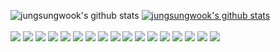 ![jungsungwook's github stats](https://github-readme-stats.vercel.app/api?username=jungsungwook&show_icons=true&count_private=true)
[![jungsungwook's github stats](https://github-readme-stats.vercel.app/api/top-langs/?username=jungsungwook&count_private=true&show_icons=true&hide_border=true&title_color=004386&icon_color=004386&layout=compact)](https://github.com/jungsungwook)
<br></br>
<a target="_blank"><img src="https://img.shields.io/badge/AWS-232f32?style=flat-square&logo=Amazon AWS&logoColor=white"/></a>
<a target="_blank"><img src="https://img.shields.io/badge/ASUS-000000?style=flat-square&logo=ASUS&logoColor=white"/></a>
<a target="_blank"><img src="https://img.shields.io/badge/Docker-24962D?style=flat-square&logo=Docker&logoColor=white"/></a>
<a target="_blank"><img src="https://img.shields.io/badge/C Sharp-239120?style=flat-square&logo=C Sharp&logoColor=white"/></a>
<a target="_blank"><img src="https://img.shields.io/badge/git-F05032?style=flat-square&logo=Git&logoColor=white"/></a>
<a target="_blank"><img src="https://img.shields.io/badge/IFTTT-000000?style=flat-square&logo=IFTTT&logoColor=white"/></a>
<a target="_blank"><img src="https://img.shields.io/badge/Java-007396?style=flat-square&logo=Java&logoColor=white"/></a>
<a target="_blank"><img src="https://img.shields.io/badge/JS-F7DF1E?style=flat-square&logo=JavaScript&logoColor=white"/></a>
<a target="_blank"><img src="https://img.shields.io/badge/Jira-0052CC?style=flat-square&logo=Jira&logoColor=white"/></a>
<a target="_blank"><img src="https://img.shields.io/badge/jQuery-0769AD?style=flat-square&logo=jQuery&logoColor=white"/></a>
<a target="_blank"><img src="https://img.shields.io/badge/Linux-FCC624?style=flat-square&logo=Linux&logoColor=white"/></a>
<a target="_blank"><img src="https://img.shields.io/badge/Node.JS-339933?style=flat-square&logo=Node.js&logoColor=white"/></a>
<a target="_blank"><img src="https://img.shields.io/badge/OpenCV-5C3EE8?style=flat-square&logo=OpenCV&logoColor=white"/></a>
<a target="_blank"><img src="https://img.shields.io/badge/PostgreSQL-4169E1?style=flat-square&logo=PostgreSQL&logoColor=white"/></a>
<a target="_blank"><img src="https://img.shields.io/badge/Python-3776AB?style=flat-square&logo=Python&logoColor=white"/></a>
<a target="_blank"><img src="https://img.shields.io/badge/Swagger-85EA2D?style=flat-square&logo=Swagger&logoColor=white"/></a>
<a target="_blank"><img src="https://img.shields.io/badge/Unity-FFFFFF?style=flat-square&logo=Unity&logoColor=black"/></a>

